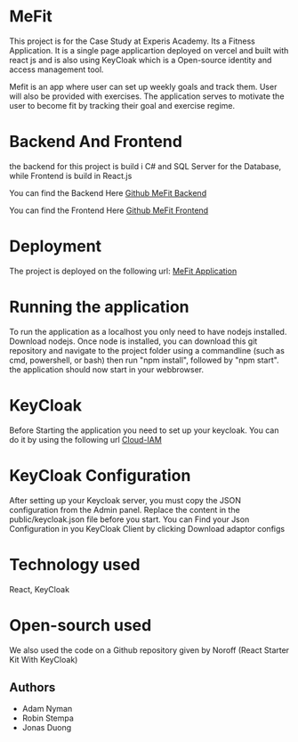 # MeFit

This project is for the Case Study at Experis Academy. Its a Fitness Application. It is a single page applicartion deployed on vercel and built with react js and is also using KeyCloak which is a Open-source identity and access management tool.

Mefit is an app where user can set up weekly goals and track them. User will also be provided with exercises. The application serves to motivate the user to become fit by tracking their goal and exercise regime.

# Backend And Frontend
the backend for this project is build i C# and SQL Server for the Database, while Frontend is build in React.js

You can find the Backend Here [Github MeFit Backend](https://github.com/AdamNymanExperis/mefit_backend)

You can find the Frontend Here [Github MeFit Frontend](https://github.com/AdamNymanExperis/mefit_frontend)

# Deployment
The project is deployed on the following url: [MeFit Application](https://mefit-frontend.vercel.app/)

# Running the application
To run the application as a localhost you only need to have nodejs installed. Download nodejs. Once node is installed, you can download this git repository and navigate to the project folder using a commandline (such as cmd, powershell, or bash) then run "npm install", followed by "npm start". the application should now start in your webbrowser.

# KeyCloak
Before Starting the application you need to set up your keycloak. You can do it by using the following url [Cloud-IAM](https://www.cloud-iam.com)

# KeyCloak Configuration
After setting up your Keycloak server, you must copy the JSON configuration from the Admin panel. Replace the content in the public/keycloak.json file before you start. You can Find your Json Configuration in you KeyCloak Client by clicking Download adaptor configs

# Technology used
React, KeyCloak

# Open-sourch used
We also used the code on a Github repository given by Noroff (React Starter Kit With KeyCloak)


## Authors

- Adam Nyman
- Robin Stempa
- Jonas Duong
